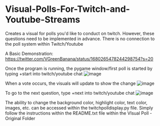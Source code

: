 # Visual-Polls-For-Twitch-and-Youtube-Streams

Creates a visual for polls you'd like to conduct on twitch. However, these questions need to be implemented in advance. There is no connection to the poll system within Twitch/Youtube

A Basic Demonstration: https://twitter.com/VGreenBanana/status/1680265478244298754?s=20

Once the program is running, the pygame window/first poll is started by typing +start into twitch/youtube chat
![image](https://github.com/aVeryGreenBanana/Visual-Polls-For-Twitch-and-Youtube-Streams/assets/94240128/912c3f1c-9494-41b9-8b51-f4da54761025)

When a vote occurs, the visuals will update to show the change
![image](https://github.com/aVeryGreenBanana/Visual-Polls-For-Twitch-and-Youtube-Streams/assets/94240128/8c81ca84-85de-4266-be12-80c94d51167a)

To go to the next question, type +next into twitch/youtube chat
![image](https://github.com/aVeryGreenBanana/Visual-Polls-For-Twitch-and-Youtube-Streams/assets/94240128/d6148c26-0405-4222-a560-bb433b7ff29f)

The ability to change the background color, highlight color, text color, images, etc. can be accessed within the twitchpolldisplay.py file. Simply follow the instructions within the README.txt file within the VIsual Poll - Original Folder
